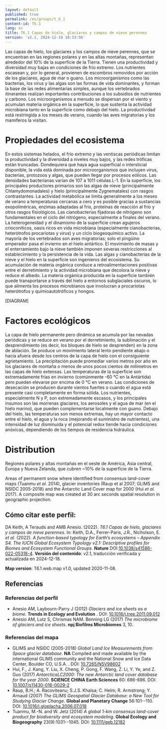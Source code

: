 ```yaml
---
layout: default
published: true
permalink: /es/groups/t_6_1
content-id: T6.1
lang: es
title: T6.1 Capas de hielo, glaciares y campos de nieve perennes
version: 'v2.1, 2024-12-18 18:33:56'
---
```


Las capas de hielo, los glaciares y los campos de nieve perennes, que se encuentran en las regiones polares y en las altas montañas, representan alrededor del 10% de la superficie de la Tierra. Tienen una productividad y diversidad muy bajas en condiciones de frío extremo. Los nutrientes escasean y, por lo general, provienen de escombros removidos por acción de los glaciares, agua de mar o guano. Los microorganismos como las bacterias, los virus y las algas son las formas de vida dominantes, y forman la base de las redes alimentarias simples, aunque los vertebrados itinerantes realizan importantes contribuciones a los subsidios de nutrientes y carbono. Los microorganismos a menudo se dispersan por el viento y acumulan materia orgánica en la superficie, lo que sustenta la actividad microbiana tanto en la superficie como debajo del hielo. La productividad está restringida a los meses de verano, cuando las aves migratorias y los mamíferos la visitan.

# Propiedades del ecosistema
 
En estos sistemas helados, el frío extremo y las ventiscas periódicas limitan la productividad y la diversidad a niveles muy bajos, y las redes tróficas están truncadas. Dondequiera que haya agua superficial o intersticial disponible, la vida está dominada por microorganismos que incluyen virus, bacterias, protozoos y algas, que pueden llegar por procesos eólicos. Las densidades bacterianas varían de 107 a 1011 células.L-1. En la superficie, los principales productores primarios son las algas de nieve (principalmente Chlamydomonadales) y hielo (principalmente Zygnematales) con rasgos contrastantes. La actividad metabólica se limita generalmente a los meses de verano a temperaturas cercanas a cero y es posible gracias a sustancias exopoliméricas, enzimas adaptadas al frío, proteínas de reacción al frío y otros rasgos fisiológicos. Las cianobacterias fijadoras de nitrógeno son fundamentales en el ciclo del nitrógeno, especialmente a finales del verano. La heterogeneidad y el dinamismo de la superficie crean agujeros crioconíticos, oasis ricos en vida microbiana (especialmente cianobacterias, heterótrofos procariotas y virus) y un ciclo biogeoquímico activo. La mayoría de los vertebrados son aves migratorias; solo el pingüino emperador pasa el invierno en el hielo antártico. El movimiento de masas y el enterramiento bajo la nieve también imponen severas restricciones al establecimiento y la persistencia de la vida. Las algas y cianobacterias de la nieve y el hielo en la superficie son ingenieros del ecosistema. Su acumulación de materia orgánica conduce a retroalimentaciones positivas entre el derretimiento y la actividad microbiana que decolora la nieve y reduce el albedo. La materia orgánica producida en la superficie también puede transportarse a través del hielo a entornos subglaciales oscuros, lo que alimenta los procesos microbianos que involucran a procariotas heterótrofos y quimioautotróficos y hongos.

[DIAGRAM]

# Factores ecológicos
 
La capa de hielo permanente pero dinámica se acumula por las nevadas periódicas y se reduce en verano por el derretimiento, la sublimación y el desprendimiento (es decir, los bloques de hielo se desprenden) en la zona de ablación. Se produce un movimiento lateral lento pendiente abajo o hacia afuera desde los centros de la capa de hielo con el consiguiente agrietamiento. La precipitación puede promediar varios metros por año en los glaciares de montaña o menos de unos pocos cientos de milímetros en las capas de hielo extensas. Las temperaturas de la superficie son extremadamente frías en invierno (comúnmente -60 °C en la Antártida) pero pueden elevarse por encima de 0 °C en verano. Las condiciones de desecación se producen durante vientos fuertes o cuando el agua está presente casi completamente en forma sólida. Los nutrientes, especialmente N y P, son extremadamente escasos, y los principales insumos son las morrenas glaciares, los aerosoles y el agua de mar (en el hielo marino), que pueden complementarse localmente con guano. Debajo del hielo, las temperaturas son menos extremas, hay un mayor contacto entre el hielo, el agua y la roca (mejorando el suministro de nutrientes), una intensidad de luz disminuida y el potencial redox tiende hacia condiciones anóxicas, dependiendo de los tiempos de residencia hidráulica.
 
# Distribution
 
Regiones polares y altas montañas en el oeste de América, Asia central, Europa y Nueva Zelanda, que cubren ~10% de la superficie de la Tierra.

Areas of permanent snow where identified from consensus land-cover maps (Tuanmu _et al._ 2014), glacier inventories (Raup et al 2007; GLIMS and NSIDC 2005-2018) and the Antarctic Land Cover map for 2000 (Hui _et al._ 2017). A composite map was created at 30 arc seconds spatial resolution in geographic projection.

## Cómo citar este perfil:

DA Keith, A Terauds and AMB Anesio. (2022). *T6.1 Capas de hielo, glaciares y campos de nieve perennes*. In: Keith, D.A., Ferrer-Paris, J.R., Nicholson, E. *et al.* (2022). *A function-based typology for Earth’s ecosystems – Appendix S4. The IUCN Global Ecosystem Typology v2.1: Descriptive profiles for Biomes and Ecosystem Functional Groups*. **Nature** DOI:[10.1038/s41586-022-05318-4](https://doi.org/10.1038/s41586-022-05318-4).
**Versión del contenido**: v2.1, traducción verificada y actualizada en 2024-12-18.

**Map version**: T6.1.web.map v1.0, updated 2020-11-08.

## Referencias

### Referencias del perfil
* Anesio AM, Laybourn-Parry J  (2012) *Glaciers and ice sheets as a biome*. **Trends in Ecology and Evolution** . DOI: [10.1016/j.tree.2011.09.012](http://doi.org/10.1016/j.tree.2011.09.012)
* Anesio AM, Lutz S, Chrismas NAM. Benning LG (2017) *The microbiome of glaciers and ice sheets*. **npj Biofilms Microbiomes** 3, 10.

### Referencias del mapa
* GLIMS and NSIDC  (2005-2018) *Global Land Ice Measurements from Space glacier database*. **NA** Compiled and made available by the international GLIMS community and the National Snow and Ice Data Center, Boulder CO, U.S.A.  . DOI: [10.7265/N5V98602](http://doi.org/10.7265/N5V98602)
* Hui, F., J. Kang, Y. Liu, X. Cheng, P. Gong, F. Wang, Z. Li, Y. Ye, and Z. Guo (2017) *AntarcticaLC2000: The new Antarctic land cover database for the year 2000*. **SCIENCE CHINA Earth Sciences** 60: 686-696. DOI: [10.1007/s11430-016-0029-2](http://doi.org/10.1007/s11430-016-0029-2)
* Raup, B.H.; A. Racoviteanu; S.J.S. Khalsa; C. Helm; R. Armstrong; Y. Arnaud  (2007) *The GLIMS Geospatial Glacier Database: a New Tool for Studying Glacier Change*. **Global and Planetary Change** 56:101--110. DOI: [10.1016/j.gloplacha.2006.07.018](http://doi.org/10.1016/j.gloplacha.2006.07.018)
* Tuanmu, M.-N. and W. Jetz (2014) *A global 1-km consensus land-cover product for biodiversity and ecosystem modeling*. **Global Ecology and Biogeography** 23(9):1031--1045. DOI: [10.1111/geb.12182](http://doi.org/10.1111/geb.12182)
